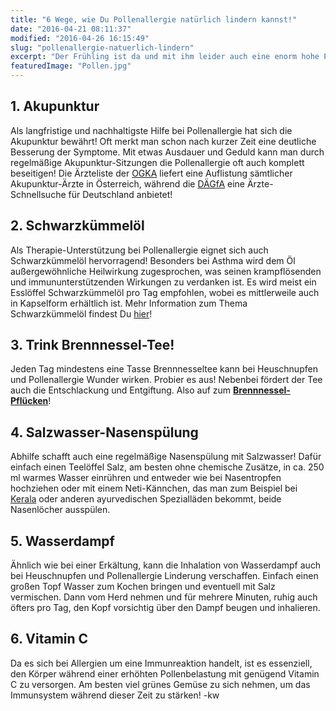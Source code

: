 ```yaml
---
title: "6 Wege, wie Du Pollenallergie natürlich lindern kannst!"
date: "2016-04-21 08:11:37"
modified: "2016-04-26 16:15:49"
slug: "pollenallergie-natuerlich-lindern"
excerpt: "Der Frühling ist da und mit ihm leider auch eine enorm hohe Pollenbelastung! Während herkömmliche Methoden oft unerlässlich sind, können Dir folgende 6 Tipps zusätzlich Linderung bringen!"
featuredImage: "Pollen.jpg"
---
```


## 1\. Akupunktur

Als langfristige und nachhaltigste Hilfe bei Pollenallergie hat sich die Akupunktur bewährt! Oft merkt man schon nach kurzer Zeit eine deutliche Besserung der Symptome. Mit etwas Ausdauer und Geduld kann man durch regelmäßige Akupunktur-Sitzungen die Pollenallergie oft auch komplett beseitigen! Die Ärzteliste der [OGKA](http://ogka.at/akupunktur/aerzteliste-der-ogka/) liefert eine Auflistung sämtlicher Akupunktur-Ärzte in Österreich, während die [DÄGfA](http://www.daegfa.de/PatientenPortal/Home.aspx) eine Ärzte-Schnellsuche für Deutschland anbietet!

## 2\. Schwarzkümmelöl

Als Therapie-Unterstützung bei Pollenallergie eignet sich auch Schwarzkümmelöl hervorragend! Besonders bei Asthma wird dem Öl außergewöhnliche Heilwirkung zugesprochen, was seinen krampflösenden und immununterstützenden Wirkungen zu verdanken ist. Es wird meist ein Esslöffel Schwarzkümmelöl pro Tag empfohlen, wobei es mittlerweile auch in Kapselform erhältlich ist. Mehr Information zum Thema Schwarzkümmelöl findest Du [hier](http://www.schwarzkuemmeloel.info/schwarzkuemmeloel-heuschnupfen.html)!

## 3\. Trink Brennnessel-Tee!

Jeden Tag mindestens eine Tasse Brennnesseltee kann bei Heuschnupfen und Pollenallergie Wunder wirken. Probier es aus! Nebenbei fördert der Tee auch die Entschlackung und Entgiftung. Also auf zum **[Brennnessel-Pflücken](https://www.veganblatt.com/brennnessel-tee-selber-machen)**!

## 4\. Salzwasser-Nasenspülung

Abhilfe schafft auch eine regelmäßige Nasenspülung mit Salzwasser! Dafür einfach einen Teelöffel Salz, am besten ohne chemische Zusätze, in ca. 250 ml warmes Wasser einrühren und entweder wie bei Nasentropfen hochziehen oder mit einem Neti-Kännchen, das man zum Beispiel bei [Kerala](http://www.keralaayurvedashop.com/) oder anderen ayurvedischen Spezialläden bekommt, beide Nasenlöcher ausspülen.

## 5\. Wasserdampf

Ähnlich wie bei einer Erkältung, kann die Inhalation von Wasserdampf auch bei Heuschnupfen und Pollenallergie Linderung verschaffen. Einfach einen großen Topf Wasser zum Kochen bringen und eventuell mit Salz vermischen. Dann vom Herd nehmen und für mehrere Minuten, ruhig auch öfters pro Tag, den Kopf vorsichtig über den Dampf beugen und inhalieren.

## 6\. Vitamin C

Da es sich bei Allergien um eine Immunreaktion handelt, ist es essenziell, den Körper während einer erhöhten Pollenbelastung mit genügend Vitamin C zu versorgen. Am besten viel grünes Gemüse zu sich nehmen, um das Immunsystem während dieser Zeit zu stärken! -kw